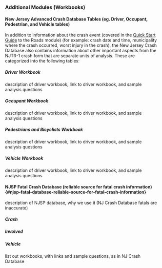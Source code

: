 ### Additional Modules \(Workbooks\)

#### New Jersey Advanced Crash Database Tables \(eg. Driver, Occupant, Pedestrian, and Vehicle tables\)

In addition to information about the crash event \(covered in the [Quick Start Guide](/chapter1.md) to the Roads module\) \(for example: crash date and time, municipality where the crash occurred, worst injury in the crash\), the New Jersey Crash Database also contains information about other important aspects from the NJTR-1 crash form that are separate units of analysis. These are categorized into the following tables:

##### Driver Workbook

description of driver workbook, link to driver workbook, and sample analysis questions

##### Occupant Workbook

description of driver workbook, link to driver workbook, and sample analysis questions

##### Pedestrians and Bicyclists Workbook

description of driver workbook, link to driver workbook, and sample analysis questions

##### Vehicle Workbook

description of driver workbook, link to driver workbook, and sample analysis questions

#### NJSP Fatal Crash Database \(reliable source for fatal crash information\) {#njsp-fatal-database-reliable-source-for-fatal-crash-information}

description of NJSP database, why we use it \(NJ Crash Database fatals are inaccurate\)

##### Crash

##### Involved

##### Vehicle

list out workbooks, with links and sample questions, as in NJ Crash Database

#### 



